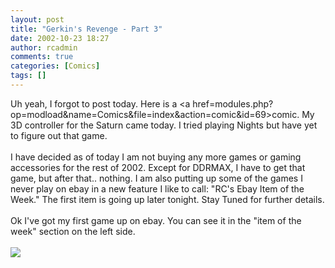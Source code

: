 ```yaml
---
layout: post
title: "Gerkin's Revenge - Part 3"
date: 2002-10-23 18:27
author: rcadmin
comments: true
categories: [Comics]
tags: []
---
```

Uh yeah, I forgot to post today. Here is a <a href=modules.php?op=modload&name=Comics&file=index&action=comic&id=69>comic.</a> My 3D controller for the Saturn came today. I tried playing Nights but have yet to figure out that game. 
<br />
<br />
I have decided as of today I am not buying any more games or gaming accessories for the rest of 2002. Except for DDRMAX, I have to get that game, but after that.. nothing. I am also putting up some of the games I never play on ebay in a new feature I like to call: "RC's Ebay Item of the Week." The first item is going up later tonight. Stay Tuned for further details.
<br />
<br />
Ok I've got my first game up on ebay. You can see it in the "item of the week" section on the left side.<br /><br /><!--more--><img src='http://dl.bitsmack.com/comics/20021023.gif'   />
